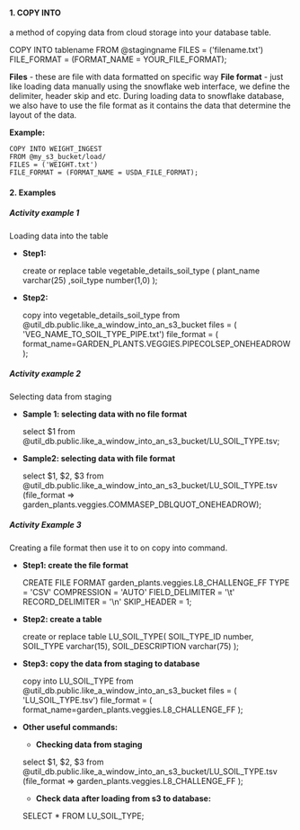 #### 1. COPY INTO
a method of copying data from cloud storage into your database table.

COPY INTO tablename
FROM @stagingname
FILES = ('filename.txt')
FILE_FORMAT = (FORMAT_NAME = YOUR_FILE_FORMAT);

**Files** - these are file with data formatted on specific way
**File format** - just like loading data manually using the snowflake web interface, we define the delimiter, header skip and etc. During loading data to snowflake database, we also have to use the file format as it contains the data that determine the layout of the data.

**Example:**

	COPY INTO WEIGHT_INGEST
	FROM @my_s3_bucket/load/
	FILES = ('WEIGHT.txt')
	FILE_FORMAT = (FORMAT_NAME = USDA_FILE_FORMAT);

#### 2. Examples
##### Activity example 1
Loading data into the table

- **Step1:** 

	create or replace table vegetable_details_soil_type
	( plant_name varchar(25)
	 ,soil_type number(1,0)
	);

- **Step2:**

	copy into vegetable_details_soil_type
	from @util_db.public.like_a_window_into_an_s3_bucket
	files = ( 'VEG_NAME_TO_SOIL_TYPE_PIPE.txt')
	file_format = ( format_name=GARDEN_PLANTS.VEGGIES.PIPECOLSEP_ONEHEADROW );

##### Activity example 2
Selecting data from staging

- **Sample 1: selecting data with no file format**

	select $1
	from @util_db.public.like_a_window_into_an_s3_bucket/LU_SOIL_TYPE.tsv;

- **Sample2: selecting data with file format**

	select $1, $2, $3
	from @util_db.public.like_a_window_into_an_s3_bucket/LU_SOIL_TYPE.tsv
	(file_format => garden_plants.veggies.COMMASEP_DBLQUOT_ONEHEADROW);

##### Activity Example 3
Creating a file format then use it to on copy into command.

- **Step1: create the file format**

	CREATE FILE FORMAT garden_plants.veggies.L8_CHALLENGE_FF 
	    TYPE = 'CSV'
	    COMPRESSION = 'AUTO'
	    FIELD_DELIMITER = '\t'
	    RECORD_DELIMITER = '\n'
	    SKIP_HEADER = 1;

- **Step2:  create a table**

	create or replace table LU_SOIL_TYPE(
		SOIL_TYPE_ID number,	
		SOIL_TYPE varchar(15),
		SOIL_DESCRIPTION varchar(75)
	 );

- **Step3: copy the data from staging to database**

	copy into LU_SOIL_TYPE
	from @util_db.public.like_a_window_into_an_s3_bucket
	files = ( 'LU_SOIL_TYPE.tsv')
	file_format = ( format_name=garden_plants.veggies.L8_CHALLENGE_FF );

- **Other useful commands:**

	- **Checking data from staging**

	select $1, $2, $3
	from @util_db.public.like_a_window_into_an_s3_bucket/LU_SOIL_TYPE.tsv
	(file_format => garden_plants.veggies.L8_CHALLENGE_FF );

	-  **Check data after loading from s3 to database:**

	SELECT * FROM LU_SOIL_TYPE;